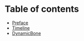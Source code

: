# Table of contents
* [Preface](README.md)
* [Timeline](Timeline.md)
* [DynamicBone](DynamicBone.md)
